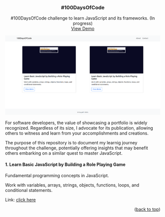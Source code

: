 <!-- Simple back to top -->
<a name="readme-top"></a>

<br />
<div align="center">
  <h3 align="center">#100DaysOfCode</h3>
  <p align="center">
    #100DaysOfCode challenge to learn JavaScript and its frameworks. (In progress)
    <br />
    <a href="https://balewgize.github.io/100DaysOfCode/">View Demo</a>
  </p>
</div>

<!-- Use relative path to reference images you want to use in the README -->
[![Screenshot](images/home-page.png?raw=true "100DaysOfCode")](https://balewgize.github.io/100DaysOfCode/)

For software developers, the value of showcasing a portfolio is widely recognized. Regardless of its size, I advocate for its publication, allowing others to witness and learn from your accomplishments and creations.

The purpose of this repository is to document my learnig journey throughout the challenge, potentially offering insights that may benefit others embarking on a similar quest to master JavaScript.

#### 1. Learn Basic JavaScript by Building a Role Playing Game

Fundamental programming concepts in JavaScript. 

Work with variables, arrays, strings, objects, functions, loops, and conditional statements.


Link: <a href="https://www.freecodecamp.org/learn/javascript-algorithms-and-data-structures-v8/#learn-basic-javascript-by-building-a-role-playing-game">click here</a>

<p align="right">(<a href="#readme-top">back to top</a>)</p>
